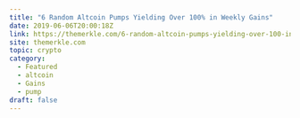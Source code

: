 ```yaml
---
title: "6 Random Altcoin Pumps Yielding Over 100% in Weekly Gains"
date: 2019-06-06T20:00:18Z
link: https://themerkle.com/6-random-altcoin-pumps-yielding-over-100-in-weekly-gains/?utm_medium=RSS&utm_source=hune
site: themerkle.com
topic: crypto
category:
  - Featured
  - altcoin
  - Gains
  - pump
draft: false
---
```

